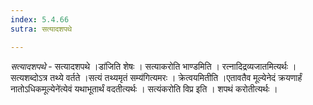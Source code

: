 ```yaml
---
index: 5.4.66
sutra: सत्यादशपथे

---
```

_सत्यादशपथे_ - सत्यादशपथे ।डा॑जिति शेषः । सत्याकरोति भाण्डमिति । रत्नादिद्रव्यजातमित्यर्थः । सत्यशब्दोऽत्र तथ्ये वर्तते ।सत्यं तथ्यमृतं सम्य॑गित्यमरः । क्रेत्वयमितीति ।एतावतैव मूल्येनेदं क्रयणार्हं नातोऽधिकमूल्येने॑त्येवं यथाभूतार्थं वदतीत्यर्थः । सत्यंकरोति विप्र इति । शपथं करोतीत्यर्थः । 
